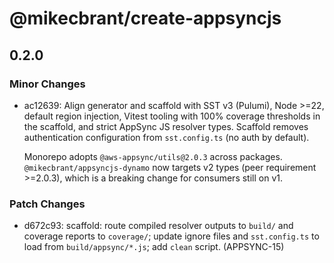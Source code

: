 # @mikecbrant/create-appsyncjs

## 0.2.0

### Minor Changes

- ac12639: Align generator and scaffold with SST v3 (Pulumi), Node >=22, default region injection, Vitest tooling with 100% coverage thresholds in the scaffold, and strict AppSync JS resolver types. Scaffold removes authentication configuration from `sst.config.ts` (no auth by default).

  Monorepo adopts `@aws-appsync/utils@2.0.3` across packages. `@mikecbrant/appsyncjs-dynamo` now targets v2 types (peer requirement >=2.0.3), which is a breaking change for consumers still on v1.

### Patch Changes

- d672c93: scaffold: route compiled resolver outputs to `build/` and coverage reports to `coverage/`; update ignore files and `sst.config.ts` to load from `build/appsync/*.js`; add `clean` script. (APPSYNC-15)
